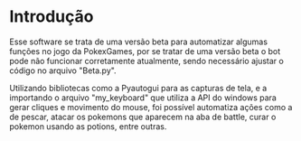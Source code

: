 # Introdução

Esse software se trata de uma versão beta para automatizar algumas funções no jogo da PokexGames, por se tratar de uma versão beta o bot pode não funcionar corretamente atualmente, sendo necessário ajustar o código no arquivo "Beta.py".

Utilizando bibliotecas como a Pyautogui para as capturas de tela, e a importando o arquivo "my_keyboard" que utiliza a API do windows para gerar cliques e movimento do mouse, foi possível automatiza ações como a de pescar, atacar os pokemons que aparecem na aba de battle, curar o pokemon usando as potions, entre outras.

